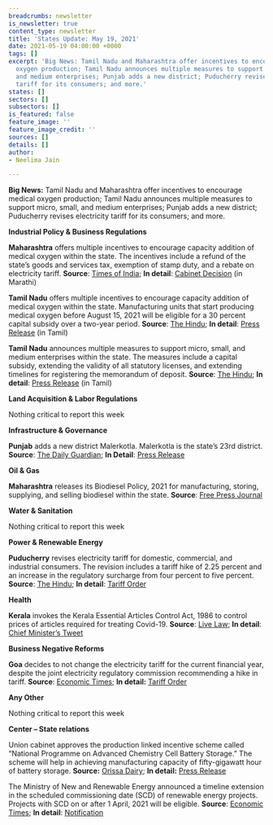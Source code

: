```yaml
---
breadcrumbs: newsletter
is_newsletter: true
content_type: newsletter
title: 'States Update: May 19, 2021'
date: 2021-05-19 04:00:00 +0000
tags: []
excerpt: 'Big News: Tamil Nadu and Maharashtra offer incentives to encourage medical
  oxygen production; Tamil Nadu announces multiple measures to support micro, small,
  and medium enterprises; Punjab adds a new district; Puducherry revises electricity
  tariff for its consumers; and more.'
states: []
sectors: []
subsectors: []
is_featured: false
feature_image: ''
feature_image_credit: ''
sources: []
details: []
author:
- Neelima Jain

---
```

**Big News:** Tamil Nadu and Maharashtra offer incentives to encourage medical oxygen production; Tamil Nadu announces multiple measures to support micro, small, and medium enterprises; Punjab adds a new district; Puducherry revises electricity tariff for its consumers; and more.

**Industrial Policy & Business Regulations**

**Maharashtra** offers multiple incentives to encourage capacity addition of medical oxygen within the state. The incentives include a refund of the state’s goods and services tax, exemption of stamp duty, and a rebate on electricity tariff. **Source**: [Times of India](https://timesofindia.indiatimes.com/city/mumbai/maharashtra-set-up-oxygen-plants-get-100-150-money-back-says-govt/articleshow/82588767.cms); **In detail**: [Cabinet Decision](https://www.maharashtra.gov.in/Site/upload/CabinetDecision/Marathi/12-05-2021%20Cabinet%20Decision%20(Meeting%20No.66).pdf) (in Marathi)

**Tamil Nadu** offers multiple incentives to encourage capacity addition of medical oxygen within the state. Manufacturing units that start producing medical oxygen before August 15, 2021 will be eligible for a 30 percent capital subsidy over a two-year period. **Source**: [The Hindu](https://www.thehindu.com/news/national/tamil-nadu/state-incentivises-manufacture-of-oxygen/article34553185.ece); **In detail**: [Press Release](https://cms.tn.gov.in/sites/default/files/press_release/pr130521_053.pdf) (in Tamil)

**Tamil Nadu** announces multiple measures to support micro, small, and medium enterprises within the state. The measures include a capital subsidy, extending the validity of all statutory licenses, and extending timelines for registering the memorandum of deposit. **Source**: [The Hindu](https://www.thehindu.com/news/national/tamil-nadu/state-lays-out-plan-to-help-msmes/article34538312.ece); **In detail**: [Press Release](https://cms.tn.gov.in/sites/default/files/press_release/pr110521_036.pdf) (in Tamil)

**Land Acquisition & Labor Regulations**

Nothing critical to report this week

**Infrastructure & Governance**

**Punjab** adds a new district Malerkotla. Malerkotla is the state’s 23rd district. **Source**: [The Daily Guardian](https://thedailyguardian.com/punjab-cm-declares-malerkotla-states-23rd-district-announces-development-projects/); **In Detail**: [Press Release](http://diprpunjab.gov.in/?q=content/punjab-cm-declares-malerkotla-state%E2%80%99s-23rd-district-announces-several-projects-development)

**Oil & Gas**

**Maharashtra** releases its Biodiesel Policy, 2021 for manufacturing, storing, supplying, and selling biodiesel within the state. **Source**: [Free Press Journal](https://www.freepressjournal.in/mumbai/mumbai-state-govt-releases-biodiesel-policy-2021)

**Water & Sanitation**

Nothing critical to report this week

**Power & Renewable Energy**

**Puducherry** revises electricity tariff for domestic, commercial, and industrial consumers. The revision includes a tariff hike of 2.25 percent and an increase in the regulatory surcharge from four percent to five percent. **Source**: [The Hindu](https://www.thehindu.com/news/cities/puducherry/power-tariff-revised-for-domestic-and-industrial-consumers-in-puducherry/article34536630.ece); **In detail**: [Tariff Order](http://jercuts.gov.in/writereaddata/UploadFile/PPCL%20Order%20FY%2021-22_1522.pdf)

**Health**

**Kerala** invokes the Kerala Essential Articles Control Act, 1986 to control prices of articles required for treating Covid-19. **Source**: [Live Law](https://www.livelaw.in/news-updates/kerala-govt-invokes-essential-articles-control-act-to-control-prices-of-items-essential-to-treat-covid-174171); **In detail**: [Chief Minister’s Tweet](https://twitter.com/CMOKerala/status/1393200090911625218)

**Business Negative Reforms**

**Goa** decides to not change the electricity tariff for the current financial year, despite the joint electricity regulatory commission recommending a hike in tariff. **Source**: [Economic Times](https://energy.economictimes.indiatimes.com/news/power/goa-no-hike-in-power-tariff-this-year-says-govt/82564161); **In detail:** [Tariff Order](http://jercuts.gov.in/writereaddata/UploadFile/ED%20Goa%20Order%202021-22_1760.pdf)

**Any Other**

Nothing critical to report this week

**Center – State relations**

Union cabinet approves the production linked incentive scheme called “National Programme on Advanced Chemistry Cell Battery Storage.” The scheme will help in achieving manufacturing capacity of fifty-gigawatt hour of battery storage. **Source:** [Orissa Dairy](https://orissadiary.com/cabinet-approves-production-linked-incentive-scheme-national-programme-on-advanced-chemistry-cell-battery-storage/); **In detail:** [Press Release](https://pib.gov.in/PressReleasePage.aspx?PRID=1717938)

The Ministry of New and Renewable Energy announced a timeline extension in the scheduled commissioning date (SCD) of renewable energy projects. Projects with SCD on or after 1 April, 2021 will be eligible. **Source**: [Economic Times](https://energy.economictimes.indiatimes.com/news/renewable/covid-19-mnre-grants-time-extension-in-commissioning-of-renewable-energy-projects/82574433); **In detail**: [Notification](https://mnre.gov.in/img/documents/uploads/file_f-1620889527386.pdf)
